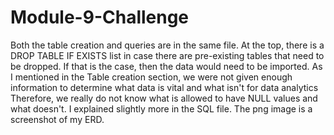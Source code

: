 # Module-9-Challenge
Both the table creation and queries are in the same file. At the top, there is a DROP TABLE IF EXISTS list in case there are pre-existing tables that need to be dropped.
If that is the case, then the data would need to be imported.
As I mentioned in the Table creation section, we were not given enough information to determine what data is vital and what isn't for data analytics
Therefore, we really do not know what is allowed to have NULL values and what doesn't. I explained slightly more in the SQL file.
The png image is a screenshot of my ERD.
